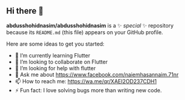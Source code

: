 ## Hi there 👋


**abdusshohidnasim/abdusshohidnasim** is a ✨ _special_ ✨ repository because its `README.md` (this file) appears on your GitHub profile.

Here are some ideas to get you started:


- 🌱 I’m currently learning Flutter
- 👯 I’m looking to collaborate on Flutter
- 🤔 I’m looking for help with flutter 
- 💬 Ask me about https://www.facebook.com/naiemhasannaim.71nr
- 📫 How to reach me: https://wa.me/qr/XAEI2OD237CDH1
- ⚡ Fun fact: I love solving bugs more than writing new code.
